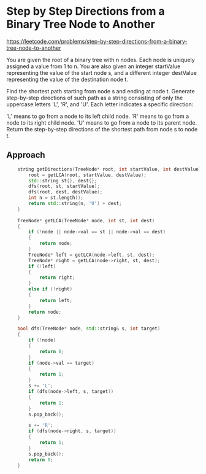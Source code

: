 # Step by Step Directions from a Binary Tree Node to Another

https://leetcode.com/problems/step-by-step-directions-from-a-binary-tree-node-to-another

You are given the root of a binary tree with n nodes. Each node is uniquely assigned a value from 1 to n. You are also given an integer startValue representing the value of the start node s, and a different integer destValue representing the value of the destination node t.

Find the shortest path starting from node s and ending at node t. Generate step-by-step directions of such path as a string consisting of only the uppercase letters 'L', 'R', and 'U'. Each letter indicates a specific direction:

'L' means to go from a node to its left child node.
'R' means to go from a node to its right child node.
'U' means to go from a node to its parent node.
Return the step-by-step directions of the shortest path from node s to node t.

## Approach 

``` C++
    string getDirections(TreeNode* root, int startValue, int destValue) {
        root = getLCA(root, startValue, destValue);
        std::string st{}, dest{};
        dfs(root, st, startValue);
        dfs(root, dest, destValue);
        int n = st.length();
        return std::string(n, 'U') + dest;
    }
    
    TreeNode* getLCA(TreeNode* node, int st, int dest)
    {
        if (!node || node->val == st || node->val == dest)
        {
            return node;
        }
        TreeNode* left = getLCA(node->left, st, dest);
        TreeNode* right = getLCA(node->right, st, dest);
        if (!left)
        {
            return right;
        }
        else if (!right)
        {
            return left;
        }
        return node;
    }

    bool dfs(TreeNode* node, std::string& s, int target)
    {
        if (!node)
        {
            return 0;
        }
        if (node->val == target)
        {
            return 1;
        }
        s += 'L';
        if (dfs(node->left, s, target))
        {
            return 1;
        }
        s.pop_back();

        s += 'R';
        if (dfs(node->right, s, target))
        {
            return 1;
        }
        s.pop_back();
        return 0;
    }

```
